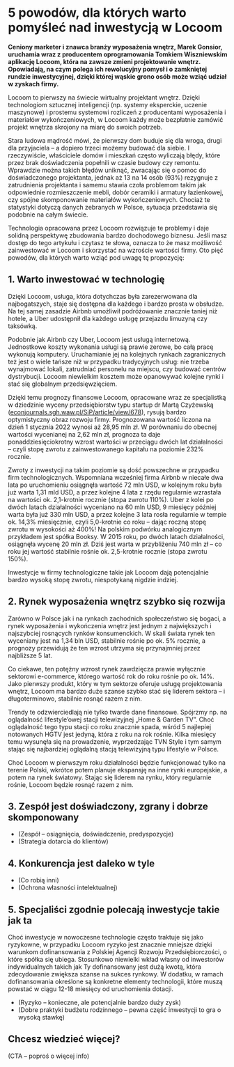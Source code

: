 
# 5 powodów, dla których warto pomyśleć nad inwestycją w Locoom

**Ceniony marketer i znawca branży wyposażenia wnętrz, Marek Gonsior, uruchamia wraz z producentem oprogramowania Tomkiem Wiszniewskim aplikację Locoom, która na zawsze zmieni projektowanie wnętrz. Opowiadają, na czym polega ich rewolucyjny pomysł i o zamkniętej rundzie inwestycyjnej, dzięki której wąskie grono osób może wziąć udział w zyskach firmy.**

Locoom to pierwszy na świecie wirtualny projektant wnętrz. Dzięki technologiom sztucznej inteligencji (np. systemy eksperckie, uczenie maszynowe) i prostemu systemowi rozliczeń z producentami wyposażenia i materiałów wykończeniowych, w Locoom każdy może bezpłatnie zamówić projekt wnętrza skrojony na miarę do swoich potrzeb.

Stara ludowa mądrość mówi, że pierwszy dom buduje się dla wroga, drugi dla przyjaciela – a dopiero trzeci możemy budować dla siebie. I rzeczywiście, właściciele domów i mieszkań często wyliczają błędy, które przez brak doświadczenia popełnili w czasie budowy czy remontu. Wprawdzie można takich błędów uniknąć, zwracając się o pomoc do doświadczonego projektanta, jednak aż 13 na 14 osób (93%) rezygnuje z zatrudnienia projektanta i samemu stawia czoła problemom takim jak odpowiednie rozmieszczenie mebli, dobór ceramiki i armatury łazienkowej, czy spójne skomponowanie materiałów wykończeniowych. Chociaż te statystyki dotyczą danych zebranych w Polsce, sytuacja przedstawia się podobnie na całym świecie.

Technologia opracowana przez Locoom rozwiązuje te problemy i daje solidną perspektywę zbudowania bardzo dochodowego biznesu. Jeśli masz dostęp do tego artykułu i czytasz te słowa, oznacza to że masz możliwość zainwestować w Locoom i skorzystać na wzroście wartości firmy. Oto pięć powodów, dla których warto wziąć pod uwagę tę propozycję:

## 1. Warto inwestować w technologię

Dzięki Locoom, usługa, która dotychczas była zarezerwowana dla najbogatszych, staje się dostępna dla każdego i bardzo prosta w obsłudze. Na tej samej zasadzie Airbnb umożliwił podróżowanie znacznie taniej niż hotele, a Uber udostępnił dla każdego usługę przejazdu limuzyną czy taksówką.

Podobnie jak Airbnb czy Uber, Locoom jest usługą internetową. Jednostkowe koszty wykonania usługi są prawie zerowe, bo całą pracę wykonują komputery. Uruchamianie jej na kolejnych rynkach zagranicznych też jest o wiele tańsze niż w przypadku tradycyjnych usług: nie trzeba wynajmować lokali, zatrudniać personelu na miejscu, czy budować centrów dystrybucji. Locoom niewielkim kosztem może opanowywać kolejne rynki i stać się globalnym przedsięwzięciem.

Dzięki temu prognozy finansowe Locoom, opracowane wraz ze specjalistką w dziedzinie wyceny przedsiębiorstw typu startup dr Martą Czyżewską ([econjournals.sgh.waw.pl/SiP/article/view/678](https://econjournals.sgh.waw.pl/SiP/article/view/678)), rysują bardzo optymistyczny obraz rozwoju firmy. Prognozowana wartość liczona na dzień 1 stycznia 2022 wynosi aż 28,95 mln zł. W porównaniu do obecnej wartości wycenianej na 2,62 mln zł, prognoza ta daje ponaddziesięciokrotny wzrost wartości w przeciągu dwóch lat działalności – czyli stopę zwrotu z zainwestowanego kapitału na poziomie 232% rocznie.

Zwroty z inwestycji na takim poziomie są dość powszechne w przypadku firm technologicznych. Wspomniana wcześniej firma Airbnb w niecałe dwa lata po uruchomieniu osiągnęła wartość 72 mln USD, w kolejnym roku była już warta 1,31 mld USD, a przez kolejne 4 lata z rzędu regularnie wzrastała na wartości ok. 2,1-krotnie rocznie (stopa zwrotu 110%). Uber z kolei po dwóch latach działalności wyceniano na 60 mln USD, 9 miesięcy później warta była już 330 mln USD, a przez kolejne 3 lata rosła regularnie w tempie ok. 14,3% miesięcznie, czyli 5,0-krotnie co roku – dając roczną stopę zwrotu w wysokości aż 400%! Na polskim podwórku analogicznym przykładem jest spółka Booksy. W 2015 roku, po dwóch latach działalności, osiągnęła wycenę 20 mln zł. Dziś jest warta w przybliżeniu 740 mln zł – co roku jej wartość stabilnie rośnie ok. 2,5-krotnie rocznie (stopa zwrotu 150%).

Inwestycje w firmy technologiczne takie jak Locoom dają potencjalnie bardzo wysoką stopę zwrotu, niespotykaną nigdzie indziej.

## 2. Rynek wyposażenia wnętrz szybko się rozwija

Zarówno w Polsce jak i na rynkach zachodnich społeczeństwo się bogaci, a rynek wyposażenia i wykończenia wnętrz jest jednym z największych i najszybciej rosnących rynków konsumenckich. W skali świata rynek ten wyceniany jest na 1,34 bln USD, stabilnie rośnie po ok. 5% rocznie, a prognozy przewidują że ten wzrost utrzyma się przynajmniej przez najbliższe 5 lat.

Co ciekawe, ten potężny wzrost rynek zawdzięcza prawie wyłącznie sektorowi e-commerce, którego wartość rok do roku rośnie po ok. 14%. Jako pierwszy produkt, który w tym sektorze oferuje usługę projektowania wnętrz, Locoom ma bardzo duże szanse szybko stać się liderem sektora – i długoterminowo, stabilnie rosnąć razem z nim.

Trendy te odzwierciedlają nie tylko twarde dane finansowe. Spójrzmy np. na oglądalność lifestyle’owej stacji telewizyjnej „Home & Garden TV”. Choć oglądalność tego typu stacji co roku znacznie spada, wśród 5 najlepiej notowanych HGTV jest jedyną, która z roku na rok rośnie. Kilka miesięcy temu wysunęła się na prowadzenie, wyprzedzając TVN Style i tym samym stając się najbardziej oglądalną stacją telewizyjną typu lifestyle w Polsce.

Choć Locoom w pierwszym roku działalności będzie funkcjonować tylko na terenie Polski, wkrótce potem planuje ekspansję na inne rynki europejskie, a potem na rynek światowy. Stając się liderem na rynku, który regularnie rośnie, Locoom będzie rosnąć razem z nim.

## 3. Zespół jest doświadczony, zgrany i dobrze skomponowany



* (Zespół – osiągnięcia, doświadczenie, predyspozycje)
* (Strategia dotarcia do klientów)

## 4. Konkurencja jest daleko w tyle

* (Co robią inni)
* (Ochrona własności intelektualnej)

## 5. Specjaliści zgodnie polecają inwestycje takie jak ta

Choć inwestycje w nowoczesne technologie często traktuje się jako ryzykowne, w przypadku Locoom ryzyko jest znacznie mniejsze dzięki warunkom dofinansowania z Polskiej Agencji Rozwoju Przedsiębiorczości, o które spółka się ubiega. Stosunkowo niewielki wkład własny od inwestorów indywidualnych takich jak Ty dofinansowany jest dużą kwotą, która zdecydowanie zwiększa szanse na sukces rynkowy. W dodatku, w ramach dofinansowania określone są konkretne elementy technologii, które muszą powstać w ciągu 12-18 miesięcy od uruchomienia dotacji.

* (Ryzyko – konieczne, ale potencjalnie bardzo duży zysk)
* (Dobre praktyki budżetu rodzinnego – pewna część inwestycji to gra o wysoką stawkę)

## Chcesz wiedzieć więcej?

(CTA – poproś o więcej info)
<!--stackedit_data:
eyJoaXN0b3J5IjpbLTIwNTY2NTQyMjgsLTY5MzI1MjIxOCwtMT
cwNzI2MzM3NywtMTQ5MTgzNzY5OCwtNjYzMTA4OTQxLC0xODUy
NDc2ODU4LDg0NzgzNDcyLC01NzA1MTU4MjAsMTM4ODg5OTM5Mi
wtMTQ5OTUyODEwOCwtNjY2MjY2MjI4LC0xODI1NzI5OTgzLDk2
OTY2OTAzNSwtNzAzOTc5MTAyLDE0NDU3ODY1OTMsMzI1MzU5MT
A2LC0xMzU0MTcxMDQ4LDIxMTM2NDY4NDIsMTc4ODc3MTcyLC0x
MDYwODcxNjYyXX0=
-->